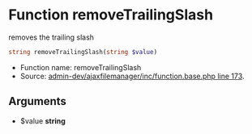 Function removeTrailingSlash
===========================

removes the trailing slash



```php
string removeTrailingSlash(string $value)
```

* Function name: removeTrailingSlash
* Source: [admin-dev/ajaxfilemanager/inc/function.base.php line 173](https://github.com/PrestaShop/PrestaShop/blob/1.5.0.2/admin-dev/ajaxfilemanager/inc/function.base.php#L173).

Arguments
---------

* $value **string**

